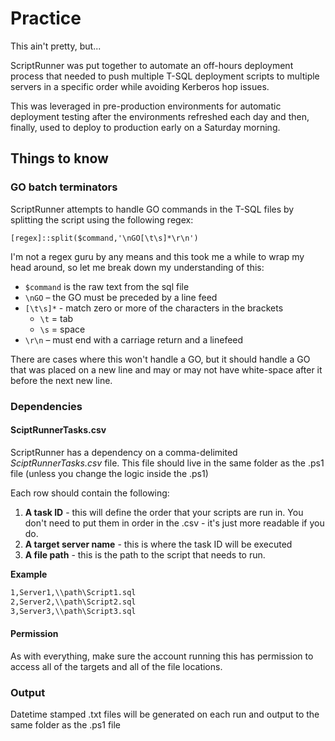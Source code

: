 # Practice

This ain't pretty, but...

ScriptRunner was put together to automate an off-hours deployment process that needed to push multiple T-SQL deployment scripts to multiple servers in a specific order while avoiding Kerberos hop issues. 

This was leveraged in pre-production environments for automatic deployment testing after the environments refreshed each day and then, finally, used to deploy to production early on a Saturday morning.

## Things to know

### GO batch terminators

ScriptRunner attempts to handle GO commands in the T-SQL files by splitting the script using the following regex:

`[regex]::split($command,'\nGO[\t\s]*\r\n')`

I'm not a regex guru by any means and this took me a while to wrap my head around, so let me break down my understanding of this:
- `$command` is the raw text from the sql file
- `\nGO` – the GO must be preceded by a line feed
- `[\t\s]*` - match zero or more of the characters in the brackets
  - `\t` = tab
  - `\s` = space
- `\r\n` – must end with a carriage return and a linefeed

There are cases where this won't handle a GO, but it should handle a GO that was placed on a new line and may or may not have white-space after it before the next new line.

### Dependencies
#### SciptRunnerTasks.csv
ScriptRunner has a dependency on a comma-delimited _SciptRunnerTasks.csv_ file. This file should live in the same folder as the .ps1 file (unless you change the logic inside the .ps1) 

Each row should contain the following:

1. **A task ID** - this will define the order that your scripts are run in. You don't need to put them in order in the .csv - it's just more readable if you do.
2. **A target server name** - this is where the task ID will be executed
3. **A file path** - this is the path to the script that needs to run.

**Example**
```bash
1,Server1,\\path\Script1.sql
2,Server2,\\path\Script2.sql
3,Server3,\\path\Script3.sql
```

#### Permission

As with everything, make sure the account running this has permission to access all of the targets and all of the file locations.

### Output

Datetime stamped .txt files will be generated on each run and output to the same folder as the .ps1 file
